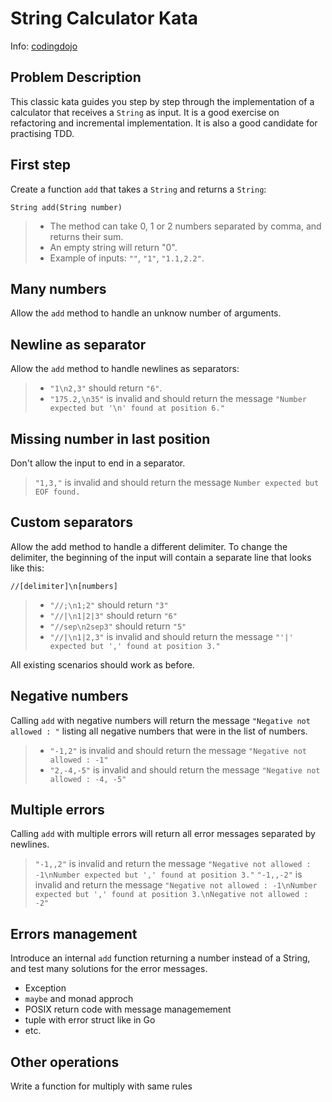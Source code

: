 # String Calculator Kata

Info: [codingdojo](https://codingdojo.org/kata/StringCalculator/)

## Problem Description

This classic kata guides you step by step through the implementation of a calculator that receives a `String` as input. It is a good exercise on refactoring and incremental implementation. It is also a good candidate for practising TDD.

## First step 

Create a function `add` that takes a `String` and returns a `String`:

    String add(String number)

>* The method can take 0, 1 or 2 numbers separated by comma, and returns their sum.
>* An empty string will return "0".
>* Example of inputs: `""`, `"1"`, `"1.1,2.2"`.

## Many numbers

Allow the `add` method to handle an unknow number of arguments.

## Newline as separator

Allow the `add` method to handle newlines as separators:

>* `"1\n2,3"` should return `"6"`.
>* `"175.2,\n35"` is invalid and should return the message `"Number expected but '\n' found at position 6."`

## Missing number in last position

Don't allow the input to end in a separator.

> `"1,3,"` is invalid and should return the message `Number expected but EOF found.`

## Custom separators

Allow the add method to handle a different delimiter.
To change the delimiter, the beginning of the input will contain a separate line that looks like this: 

    //[delimiter]\n[numbers]

>* `"//;\n1;2"` should return `"3"`
>* `"//|\n1|2|3"` should return `"6"`
>* `"//sep\n2sep3"` should return `"5"`
>* `"//|\n1|2,3"` is invalid and should return the message `"'|' expected but ',' found at position 3."`

All existing scenarios should work as before.

## Negative numbers

Calling `add` with negative numbers will return the message `"Negative not allowed : "` listing all negative numbers that were in the list of numbers.

> * `"-1,2"` is invalid and should return the message `"Negative not allowed : -1"`
> * `"2,-4,-5"` is invalid and should return the message `"Negative not allowed : -4, -5"`

## Multiple errors

Calling `add` with multiple errors will return all error messages separated by newlines.

> `"-1,,2"` is invalid and return the message `"Negative not allowed : -1\nNumber expected but ',' found at position 3."`
> `"-1,,-2"` is invalid and return the message `"Negative not allowed : -1\nNumber expected but ',' found at position 3.\nNegative not allowed : -2"`

## Errors management

Introduce an internal `add` function returning a number instead of a String, and test many solutions for the error messages.

- Exception
- `maybe` and monad approch
- POSIX return code with message managemement
- tuple with error struct like in Go
- etc.

## Other operations

Write a function for multiply with same rules